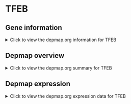 <h1>TFEB</h1>

<h2>Gene information</h2>
<details>
  <summary>Click to view the depmap.org information for TFEB</summary>
  <iframe src="https://depmap.org/portal/gene/TFEB?tab=about" style="border:none;width:100%;height:800px"></iframe>
</details>

<h2>Depmap overview</h2>
<details>
  <summary>Click to view the depmap.org summary for TFEB</summary>
  <iframe src="https://depmap.org/portal/gene/TFEB?tab=overview" style="border:none;width:100%;height:800px"></iframe>
</details>

<h2>Depmap expression</h2>
<details>
  <summary>Click to view the depmap.org expression data for TFEB</summary>
  <iframe src="https://depmap.org/portal/gene/TFEB?tab=characterization" style="border:none;width:100%;height:800px"></iframe>
</details>


<!--
<h2>Reactome Pathway diagram</h2>
PNAME
-->



